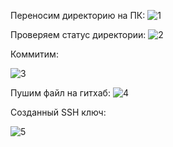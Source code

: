 Переносим директорию на ПК:
![1](https://user-images.githubusercontent.com/71783249/122679523-e0943700-d1f3-11eb-88fa-d740f8cfc51b.png)

Проверяем статус директории:
![2](https://user-images.githubusercontent.com/71783249/122679528-e8ec7200-d1f3-11eb-9b5b-164e7a618ed8.png)

Коммитим:

![3](https://user-images.githubusercontent.com/71783249/122679544-f570ca80-d1f3-11eb-8e6d-329d595d864e.png)

Пушим файл на гитхаб:
![4](https://user-images.githubusercontent.com/71783249/122679551-fefa3280-d1f3-11eb-892f-635ebaa3fcf5.png)

Созданный SSH ключ:

![5](https://user-images.githubusercontent.com/71783249/122679627-441e6480-d1f4-11eb-8db9-79900801e53d.png)


